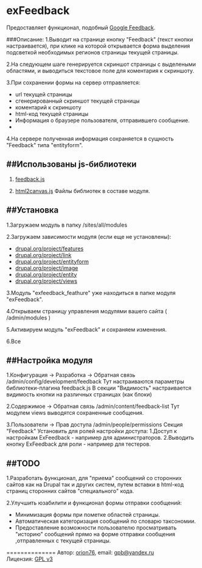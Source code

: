 exFeedback
======
Предоставляет функционал, подобный [Google Feedback](http://www.google.com/tools/feedback/intl/ru/).

###Описание:
1.Выводит на странице кнопку "Feedback" (текст кнопки настраивается), при клике на которой
открывается форма выделения подсветкой необходимых регионов страницы текущей страницы.

2.На следующем шаге генерируется скриншот страницы с выделеными областями, и выводиться 
текстовое поле для коментария к скриншоту.

3.При сохранении формы на сервер отправляется:
 - url текущей страницы
 - сгенерированный скриншот текущей страницы
 - коментарий к скриншоту
 - html-код текущей страницы
 - Информация о браузере пользователя, отправившего сообщение.
 - 
4.На сервере полученная информация сохраняется в сущность "Feedback" типа "entityform".

##Использованы js-библиотеки
-------------
1. [feedback.js](https://github.com/ivoviz/feedback)

2. [html2canvas.js](https://github.com/niklasvh/html2canvas)
Файлы библиотек в составе модуля.

##Установка
-------------
1.Загружаем модуль в папку /sites/all/modules

2.Загружаем зависимости модуля (если еще не установлены):
 - [drupal.org/project/features](https://www.drupal.org/project/features)
 - [drupal.org/project/link](https://www.drupal.org/project/link)
 - [drupal.org/project/entityform](https://www.drupal.org/project/entityform)
 - [drupal.org/project/image](https://www.drupal.org/project/image)
 - [drupal.org/project/entity](https://www.drupal.org/project/entity)
 - [drupal.org/project/views](https://www.drupal.org/project/views)

3.Модуль "exfeedback_feathure" уже находиться в папке модуля "exFeedback".

4.Открываем страницу управления модулями вашего сайта ( /admin/modules )

5.Активируем модуль "exFeedback" и сохраняем изменения.

6.Все

##Настройка модуля
-------------
1.Конфигурация -> Разработка -> Обратная связь
/admin/config/development/feedback
Тут настраиваются параметры библиотеки-плагина feedback.js
В секции "Видимость" настраивается видимость кнопки на различных страницах (как блоки)

2.Содержимое -> Обратная связь
/admin/content/feedback-list
Тут модулем views выводятся сохраненные сообщения.

3.Пользователи -> Прав доступа
/admin/people/permissions
Секция "Feedback"
Установить для ролей настройки доступа:
1.Доступ к настройкам ExFeedback - например для администраторов.
2.Выводить кнопку ExFeedback для роли - например для тестеров.

##TODO
---------------------
1.Разработать функционал, для "приема" сообщений со сторонних сайтов как на Drupal так и других систем,
путем вставки в html-код страниц сторонних сайтов "специального" кода.

2.Улучшить юзабилити и функционал формы отправки сообщений:
 - Минимизация формы при пометке областей страницы.
 - Автоматическая категоризация сообщений по словарю таксономии.
 - Предоставление возможности пользователю просматривать "историю" сообщений прямо на форме отправки сообщения
   ,отправленных с текущей страницы. 


==============
Автор: [orion76](http://www.drupal.ru/username/orion76), email: gpb@yandex.ru  
Лицензия: [GPL v3](http://choosealicense.com/licenses/gpl-v3/)
